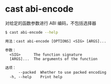 # cast abi-encode

对给定的函数参数进行 ABI 编码，不包括选择器

```bash
$ cast abi-encode --help
```

```txt
用法：cast abi-encode [OPTIONS] <SIG> [ARGS]...

参数：
  <SIG>      The function signature
  [ARGS]...  The arguments of the function

选项：
      --packed  Whether to use packed encoding
  -h, --help    Print help
```